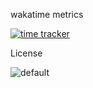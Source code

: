 wakatime metrics

[![time tracker](https://wakatime.com/badge/github/kkouomeu/1kevinson.svg)](https://wakatime.com/badge/github/kkouomeu/1kevinson)

License

![default](https://img.shields.io/badge/license-Unlicensed-orange)


